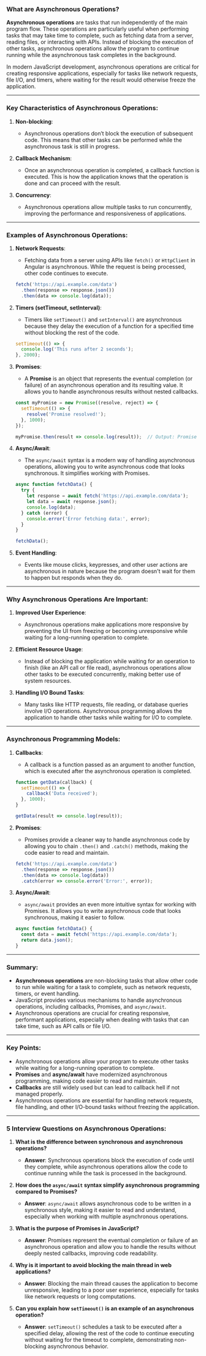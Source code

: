 ### What are Asynchronous Operations?

**Asynchronous operations** are tasks that run independently of the main program flow. These operations are particularly useful when performing tasks that may take time to complete, such as fetching data from a server, reading files, or interacting with APIs. Instead of blocking the execution of other tasks, asynchronous operations allow the program to continue running while the asynchronous task completes in the background.

In modern JavaScript development, asynchronous operations are critical for creating responsive applications, especially for tasks like network requests, file I/O, and timers, where waiting for the result would otherwise freeze the application.

---

### Key Characteristics of Asynchronous Operations:

1. **Non-blocking**:
   - Asynchronous operations don’t block the execution of subsequent code. This means that other tasks can be performed while the asynchronous task is still in progress.

2. **Callback Mechanism**:
   - Once an asynchronous operation is completed, a callback function is executed. This is how the application knows that the operation is done and can proceed with the result.
   
3. **Concurrency**:
   - Asynchronous operations allow multiple tasks to run concurrently, improving the performance and responsiveness of applications.

---

### Examples of Asynchronous Operations:

1. **Network Requests**:
   - Fetching data from a server using APIs like `fetch()` or `HttpClient` in Angular is asynchronous. While the request is being processed, other code continues to execute.
   
   ```javascript
   fetch('https://api.example.com/data')
     .then(response => response.json())
     .then(data => console.log(data));
   ```

2. **Timers (setTimeout, setInterval)**:
   - Timers like `setTimeout()` and `setInterval()` are asynchronous because they delay the execution of a function for a specified time without blocking the rest of the code.
   
   ```javascript
   setTimeout(() => {
     console.log('This runs after 2 seconds');
   }, 2000);
   ```

3. **Promises**:
   - A **Promise** is an object that represents the eventual completion (or failure) of an asynchronous operation and its resulting value. It allows you to handle asynchronous results without nested callbacks.
   
   ```javascript
   const myPromise = new Promise((resolve, reject) => {
     setTimeout(() => {
       resolve('Promise resolved!');
     }, 1000);
   });

   myPromise.then(result => console.log(result));  // Output: Promise resolved!
   ```

4. **Async/Await**:
   - The `async/await` syntax is a modern way of handling asynchronous operations, allowing you to write asynchronous code that looks synchronous. It simplifies working with Promises.
   
   ```javascript
   async function fetchData() {
     try {
       let response = await fetch('https://api.example.com/data');
       let data = await response.json();
       console.log(data);
     } catch (error) {
       console.error('Error fetching data:', error);
     }
   }

   fetchData();
   ```

5. **Event Handling**:
   - Events like mouse clicks, keypresses, and other user actions are asynchronous in nature because the program doesn't wait for them to happen but responds when they do.

---

### Why Asynchronous Operations Are Important:

1. **Improved User Experience**:
   - Asynchronous operations make applications more responsive by preventing the UI from freezing or becoming unresponsive while waiting for a long-running operation to complete.

2. **Efficient Resource Usage**:
   - Instead of blocking the application while waiting for an operation to finish (like an API call or file read), asynchronous operations allow other tasks to be executed concurrently, making better use of system resources.

3. **Handling I/O Bound Tasks**:
   - Many tasks like HTTP requests, file reading, or database queries involve I/O operations. Asynchronous programming allows the application to handle other tasks while waiting for I/O to complete.

---

### Asynchronous Programming Models:

1. **Callbacks**:
   - A callback is a function passed as an argument to another function, which is executed after the asynchronous operation is completed.
   ```javascript
   function getData(callback) {
     setTimeout(() => {
       callback('Data received');
     }, 1000);
   }

   getData(result => console.log(result));
   ```

2. **Promises**:
   - Promises provide a cleaner way to handle asynchronous code by allowing you to chain `.then()` and `.catch()` methods, making the code easier to read and maintain.
   ```javascript
   fetch('https://api.example.com/data')
     .then(response => response.json())
     .then(data => console.log(data))
     .catch(error => console.error('Error:', error));
   ```

3. **Async/Await**:
   - `async/await` provides an even more intuitive syntax for working with Promises. It allows you to write asynchronous code that looks synchronous, making it easier to follow.
   ```javascript
   async function fetchData() {
     const data = await fetch('https://api.example.com/data');
     return data.json();
   }
   ```

---

### Summary:
- **Asynchronous operations** are non-blocking tasks that allow other code to run while waiting for a task to complete, such as network requests, timers, or event handling.
- JavaScript provides various mechanisms to handle asynchronous operations, including callbacks, Promises, and `async/await`.
- Asynchronous operations are crucial for creating responsive, performant applications, especially when dealing with tasks that can take time, such as API calls or file I/O.

---

### Key Points:
- Asynchronous operations allow your program to execute other tasks while waiting for a long-running operation to complete.
- **Promises** and **async/await** have modernized asynchronous programming, making code easier to read and maintain.
- **Callbacks** are still widely used but can lead to callback hell if not managed properly.
- Asynchronous operations are essential for handling network requests, file handling, and other I/O-bound tasks without freezing the application.

---

### 5 Interview Questions on Asynchronous Operations:

1. **What is the difference between synchronous and asynchronous operations?**
   - **Answer**: Synchronous operations block the execution of code until they complete, while asynchronous operations allow the code to continue running while the task is processed in the background.

2. **How does the `async/await` syntax simplify asynchronous programming compared to Promises?**
   - **Answer**: `async/await` allows asynchronous code to be written in a synchronous style, making it easier to read and understand, especially when working with multiple asynchronous operations.

3. **What is the purpose of Promises in JavaScript?**
   - **Answer**: Promises represent the eventual completion or failure of an asynchronous operation and allow you to handle the results without deeply nested callbacks, improving code readability.

4. **Why is it important to avoid blocking the main thread in web applications?**
   - **Answer**: Blocking the main thread causes the application to become unresponsive, leading to a poor user experience, especially for tasks like network requests or long computations.

5. **Can you explain how `setTimeout()` is an example of an asynchronous operation?**
   - **Answer**: `setTimeout()` schedules a task to be executed after a specified delay, allowing the rest of the code to continue executing without waiting for the timeout to complete, demonstrating non-blocking asynchronous behavior.
